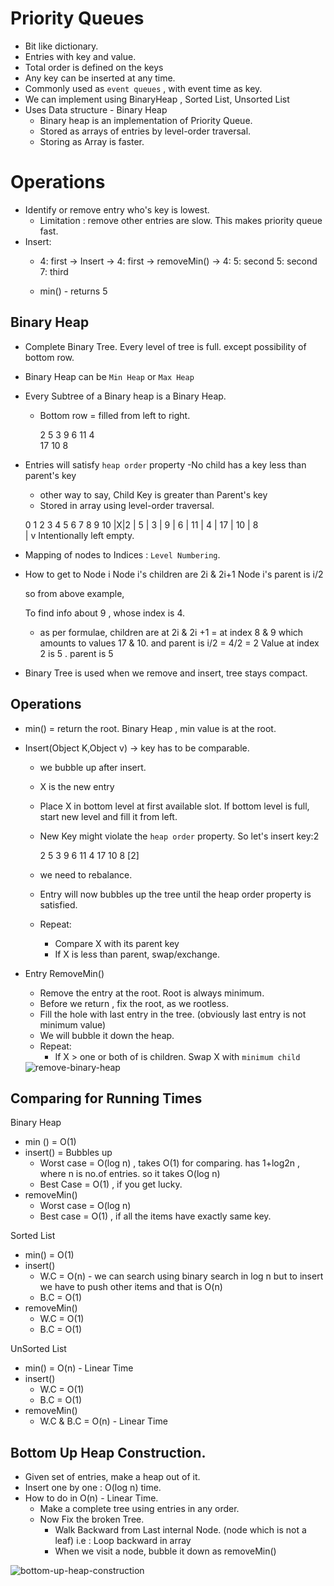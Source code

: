 # Priority Queues


- Bit like dictionary.
- Entries with key and value. 
- Total order is defined on the keys
- Any key can be inserted at any time. 
- Commonly used as `event queues` , with event time as key. 
- We can implement using BinaryHeap , Sorted List, Unsorted List
- Uses Data structure - Binary Heap 
    - Binary heap is an implementation of Priority Queue.
    - Stored as arrays of entries by level-order traversal.
    - Storing as Array is faster.  

# Operations 

- Identify or remove entry who's key is lowest.
    - Limitation : remove other entries are slow. This makes priority queue fast.
- Insert:
    - 4: first   -> Insert -> 4: first   -> removeMin() -> 4:
      5: second               5: second
                              7: third   

    -  min() - returns 5 


## Binary Heap

- Complete Binary Tree. Every level of tree is full. except possibility of bottom row. 
- Binary Heap can be `Min Heap` or `Max Heap`

- Every Subtree of a Binary heap is a Binary Heap.
    - Bottom row = filled from left to right.


         2
      5     3
    9   6  11 4  
  17 10  8


- Entries will satisfy `heap order` property
    -No child has a key less than parent's key
    - other way to say, Child Key is greater than Parent's key
    - Stored in array using level-order traversal.

  0 1   2   3   4   5   6    7   8    9    10
 |X|2 | 5 | 3 | 9 | 6 | 11 | 4 | 17 | 10 | 8     
  |
  v
 Intentionally left empty.

- Mapping of nodes to Indices : `Level Numbering`.
- How to get to Node i 
    Node i's children are 2i & 2i+1
    Node i's parent is i/2
    
   so from above example, 

   To find info about 9 , whose index is 4. 

   - as per formulae, children are at 2i & 2i +1 = at index 8 & 9 
   which amounts to values 17 & 10. and parent is i/2 = 4/2 = 2 
   Value at index 2 is 5 . parent is 5 

- Binary Tree is used when we remove and insert, tree stays compact.


## Operations

- min()  = return the root. Binary Heap , min value is at the root.

- Insert(Object K,Object v) -> key has to be comparable. 

    - we bubble up after insert.
    - X is the new entry
    - Place X in bottom level at first available slot. If bottom level is full, start new level and fill it from left.
    - New Key might violate the `heap order` property. So let's insert key:2

        2
    5       3
  9    6  11  4
17 10 8 [2]

   - we need to rebalance. 
   - Entry will now bubbles up the tree until the heap order property is satisfied.
   - Repeat:
        - Compare X with its parent key
        - If X is less than parent, swap/exchange.


- Entry RemoveMin()  

  - Remove the entry at the root. Root is always minimum.
  - Before we return , fix the root, as we  rootless.
  - Fill the hole with last entry in the tree. (obviously last entry is not minimum value)
  - We will bubble it down the heap.     
  - Repeat:
     - If X > one or both of is children. Swap X with `minimum child`


  <img src="https://i.ibb.co/M7FjjhX/remove-binary-heap.png" alt="remove-binary-heap" border="0">   


## Comparing for Running Times 


Binary Heap 

- min () = O(1)
- insert() = Bubbles up
    - Worst case = O(log n) , takes O(1) for comparing. has 1+log2n , where n is no.of entries. so it takes O(log n)
    - Best Case = O(1) , if you get lucky.
- removeMin()
    - Worst case = O(log n)
    - Best case = O(1) , if all the items have exactly same key.



Sorted List

- min() = O(1)
- insert() 
    - W.C = O(n) - we can search using binary search in log n but to insert we have to push other items and that is O(n)
    - B.C = O(1)
- removeMin()
    - W.C = O(1)
    - B.C = O(1)


UnSorted List

- min() = O(n) - Linear Time
- insert()
   - W.C = O(1)
   - B.C = O(1)
- removeMin()
   - W.C & B.C = O(n) - Linear Time     


## Bottom Up Heap Construction.

- Given set of entries, make a heap out of it. 
- Insert one by one : O(log n) time.
- How to do in O(n) - Linear Time.
    - Make a complete tree using entries in any order. 
    - Now Fix the broken Tree.
        - Walk Backward from Last internal Node. (node which is not a leaf)
         i.e : Loop backward in array
        - When we visit a node, bubble it down as removeMin()


<img src="https://i.ibb.co/MVJLgnV/bottom-up-heap-construction.png" alt="bottom-up-heap-construction" border="0">        






